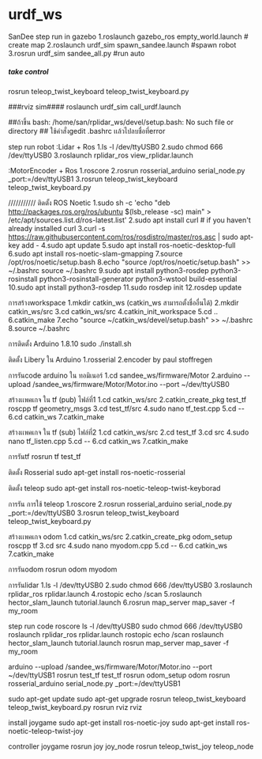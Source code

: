 # urdf_ws
SanDee
step run in gazebo
1.roslaunch gazebo_ros empty_world.launch # create map
2.roslaunch urdf_sim spawn_sandee.launch #spawn robot
3.rosrun urdf_sim sandee_all.py #run auto

##### take control #####
rosrun teleop_twist_keyboard teleop_twist_keyboard.py

###rviz sim####
roslaunch urdf_sim call_urdf.launch


##ถ้าขึ้น bash: /home/san/rplidar_ws/devel/setup.bash: No such file or directory ##
ใช้คำสั่งgedit .bashrc เเล้วไปลบชื่อที่error


step run robot 
:Lidar + Ros
1.ls -l /dev/ttyUSB0
2.sudo chmod 666 /dev/ttyUSB0
3.roslaunch rplidar_ros view_rplidar.launch

:MotorEncoder + Ros
1.roscore
2.rosrun rosserial_arduino serial_node.py _port:=/dev/ttyUSB1
3.rosrun teleop_twist_keyboard teleop_twist_keyboard.py


///////////
ติดตั้ง ROS Noetic
1.sudo sh -c 'echo "deb http://packages.ros.org/ros/ubuntu $(lsb_release -sc) main" > /etc/apt/sources.list.d/ros-latest.list'
2.sudo apt install curl # if you haven't already installed curl
3.curl -s https://raw.githubusercontent.com/ros/rosdistro/master/ros.asc | sudo apt-key add -
4.sudo apt update
5.sudo apt install ros-noetic-desktop-full
6.sudo apt install ros-noetic-slam-gmapping
7.source /opt/ros/noetic/setup.bash
8.echo "source /opt/ros/noetic/setup.bash" >> ~/.bashrc
source ~/.bashrc
9.sudo apt install python3-rosdep python3-rosinstall python3-rosinstall-generator python3-wstool build-essential
10.sudo apt install python3-rosdep
11.sudo rosdep init
12.rosdep update

การสร้างworkspace
1.mkdir catkin_ws (catkin_ws สามารถตั้งชื่ออื่นได้)
2.mkdir catkin_ws/src
3.cd catkin_ws/src 
4.catkin_init_workspace
5.cd ..
6.catkin_make
7.echo "source ~/catkin_ws/devel/setup.bash" >> ~/.bashrc
8.source ~/.bashrc


การติดตั้ง Arduino 1.8.10
sudo ./install.sh

ติดตั้ง Libery ใน Arduino
1.rosserial
2.encoder by paul stoffregen

การรันcode arduino ใน ทอมิเนอร์
1.cd sandee_ws/firmware/Motor
2.arduino --upload /sandee_ws/firmware/Motor/Motor.ino --port ~/dev/ttyUSB0

สร้างเเพคเกจ ใน tf (pub) ไฟล์ที่1
1.cd catkin_ws/src
2.catkin_create_pkg test_tf roscpp tf geometry_msgs
3.cd test_tf/src
4.sudo nano tf_test.cpp
5.cd --
6.cd catkin_ws
7.catkin_make

สร้างเเพคเกจ ใน tf (sub) ไฟล์ที่2
1.cd catkin_ws/src
2.cd test_tf
3.cd src
4.sudo nano tf_listen.cpp
5.cd --
6.cd catkin_ws
7.catkin_make

การรันtf
rosrun tf test_tf

ติดตั้ง Rosserial
sudo apt-get install ros-noetic-rosserial

ติดตั้ง teleop
sudo apt-get install ros-noetic-teleop-twist-keyborad

การรัน การใช้ teleop
1.roscore
2.rosrun rosserial_arduino serial_node.py _port:=/dev/ttyUSB0
3.rosrun teleop_twist_keyboard teleop_twist_keyboard.py

สร้างเเพคเกจ odom
1.cd catkin_ws/src
2.catkin_create_pkg odom_setup roscpp tf
3.cd src
4.sudo nano myodom.cpp
5.cd --
6.cd catkin_ws
7.catkin_make

การรันodom
rosrun odom myodom


การรันlidar
1.ls -l /dev/ttyUSB0
2.sudo chmod 666 /dev/ttyUSB0
3.roslaunch rplidar_ros rplidar.launch
4.rostopic echo /scan
5.roslaunch hector_slam_launch tutorial.launch
6.rosrun map_server map_saver -f my_room

step run code
roscore
ls -l /dev/ttyUSB0
sudo chmod 666 /dev/ttyUSB0
roslaunch rplidar_ros rplidar.launch
rostopic echo /scan
roslaunch hector_slam_launch tutorial.launch
rosrun map_server map_saver -f my_room

arduino --upload /sandee_ws/firmware/Motor/Motor.ino --port ~/dev/ttyUSB1
rosrun test_tf test_tf
rosrun odom_setup odom
rosrun rosserial_arduino serial_node.py _port:=/dev/ttyUSB1

sudo apt-get update
sudo apt-get upgrade
rosrun teleop_twist_keyboard teleop_twist_keyboard.py
rosrun rviz rviz

install joygame
sudo apt-get install ros-noetic-joy
sudo apt-get install ros-noetic-teleop-twist-joy

controller joygame
rosrun joy joy_node
rosrun teleop_twist_joy teleop_node
